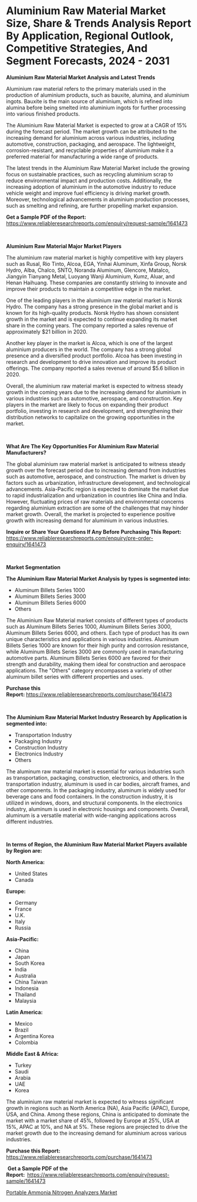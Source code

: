<p><h1>Aluminium Raw Material Market Size, Share & Trends Analysis Report By Application, Regional Outlook, Competitive Strategies, And Segment Forecasts, 2024 - 2031</h1></p><p><strong>Aluminium Raw Material Market Analysis and Latest Trends</strong></p>
<p><p>Aluminium raw material refers to the primary materials used in the production of aluminium products, such as bauxite, alumina, and aluminium ingots. Bauxite is the main source of aluminium, which is refined into alumina before being smelted into aluminium ingots for further processing into various finished products.</p><p>The Aluminium Raw Material Market is expected to grow at a CAGR of 15% during the forecast period. The market growth can be attributed to the increasing demand for aluminium across various industries, including automotive, construction, packaging, and aerospace. The lightweight, corrosion-resistant, and recyclable properties of aluminium make it a preferred material for manufacturing a wide range of products.</p><p>The latest trends in the Aluminium Raw Material Market include the growing focus on sustainable practices, such as recycling aluminium scrap to reduce environmental impact and production costs. Additionally, the increasing adoption of aluminium in the automotive industry to reduce vehicle weight and improve fuel efficiency is driving market growth. Moreover, technological advancements in aluminium production processes, such as smelting and refining, are further propelling market expansion.</p></p>
<p><strong>Get a Sample PDF of the Report:&nbsp;</strong> <a href="https://www.reliableresearchreports.com/enquiry/request-sample/1641473">https://www.reliableresearchreports.com/enquiry/request-sample/1641473</a></p>
<p>&nbsp;</p>
<p><strong>Aluminium Raw Material Major Market Players</strong></p>
<p><p>The aluminium raw material market is highly competitive with key players such as Rusal, Rio Tinto, Alcoa, EGA, Yinhai Aluminum, Xinfa Group, Norsk Hydro, Alba, Chalco, SNTO, Noranda Aluminum, Glencore, Matalco, Jiangyin Tianyang Metal, Luoyang Wanji Aluminium, Kumz, Aluar, and Henan Haihuang. These companies are constantly striving to innovate and improve their products to maintain a competitive edge in the market.</p><p>One of the leading players in the aluminium raw material market is Norsk Hydro. The company has a strong presence in the global market and is known for its high-quality products. Norsk Hydro has shown consistent growth in the market and is expected to continue expanding its market share in the coming years. The company reported a sales revenue of approximately $21 billion in 2020.</p><p>Another key player in the market is Alcoa, which is one of the largest aluminium producers in the world. The company has a strong global presence and a diversified product portfolio. Alcoa has been investing in research and development to drive innovation and improve its product offerings. The company reported a sales revenue of around $5.6 billion in 2020.</p><p>Overall, the aluminium raw material market is expected to witness steady growth in the coming years due to the increasing demand for aluminium in various industries such as automotive, aerospace, and construction. Key players in the market are likely to focus on expanding their product portfolio, investing in research and development, and strengthening their distribution networks to capitalize on the growing opportunities in the market.</p></p>
<p>&nbsp;</p>
<p><strong>What Are The Key Opportunities For Aluminium Raw Material Manufacturers?</strong></p>
<p><p>The global aluminium raw material market is anticipated to witness steady growth over the forecast period due to increasing demand from industries such as automotive, aerospace, and construction. The market is driven by factors such as urbanization, infrastructure development, and technological advancements. Asia-Pacific region is expected to dominate the market due to rapid industrialization and urbanization in countries like China and India. However, fluctuating prices of raw materials and environmental concerns regarding aluminium extraction are some of the challenges that may hinder market growth. Overall, the market is projected to experience positive growth with increasing demand for aluminium in various industries.</p></p>
<p><strong>Inquire or Share Your Questions If Any Before Purchasing This Report:</strong> <a href="https://www.reliableresearchreports.com/enquiry/pre-order-enquiry/1641473">https://www.reliableresearchreports.com/enquiry/pre-order-enquiry/1641473</a></p>
<p>&nbsp;</p>
<p><strong>Market Segmentation</strong></p>
<p><strong>The Aluminium Raw Material Market Analysis by types is segmented into:</strong></p>
<p><ul><li>Aluminum Billets Series 1000</li><li>Aluminum Billets Series 3000</li><li>Aluminum Billets Series 6000</li><li>Others</li></ul></p>
<p><p>The Aluminium Raw Material market consists of different types of products such as Aluminum Billets Series 1000, Aluminum Billets Series 3000, Aluminum Billets Series 6000, and others. Each type of product has its own unique characteristics and applications in various industries. Aluminum Billets Series 1000 are known for their high purity and corrosion resistance, while Aluminum Billets Series 3000 are commonly used in manufacturing automotive parts. Aluminum Billets Series 6000 are favored for their strength and durability, making them ideal for construction and aerospace applications. The "Others" category encompasses a variety of other aluminum billet series with different properties and uses.</p></p>
<p><strong>Purchase this Report:&nbsp;</strong><a href="https://www.reliableresearchreports.com/purchase/1641473">https://www.reliableresearchreports.com/purchase/1641473</a></p>
<p>&nbsp;</p>
<p><strong>The Aluminium Raw Material Market Industry Research by Application is segmented into:</strong></p>
<p><ul><li>Transportation Industry</li><li>Packaging Industry</li><li>Construction Industry</li><li>Electronics Industry</li><li>Others</li></ul></p>
<p><p>The aluminum raw material market is essential for various industries such as transportation, packaging, construction, electronics, and others. In the transportation industry, aluminum is used in car bodies, aircraft frames, and other components. In the packaging industry, aluminum is widely used for beverage cans and food containers. In the construction industry, it is utilized in windows, doors, and structural components. In the electronics industry, aluminum is used in electronic housings and components. Overall, aluminum is a versatile material with wide-ranging applications across different industries.</p></p>
<p>&nbsp;</p>
<p><strong>In terms of Region, the Aluminium Raw Material Market Players available by Region are:</strong></p>
<p>
    <p> <strong> North America: </strong>
        <ul>
            <li>United States</li>
            <li>Canada</li>
        </ul>
        </p> 
    <p> <strong> Europe: </strong>
        <ul>
            <li>Germany</li>
            <li>France</li>
            <li>U.K.</li>
            <li>Italy</li>
            <li>Russia</li>
        </ul>
        </p> 
    <p> <strong> Asia-Pacific: </strong>
        <ul>
            <li>China</li>
            <li>Japan</li>
            <li>South Korea</li>
            <li>India</li>
            <li>Australia</li>
            <li>China Taiwan</li>
            <li>Indonesia</li>
            <li>Thailand</li>
            <li>Malaysia</li>
        </ul>
        </p> 
    <p> <strong> Latin America: </strong>
        <ul>
            <li>Mexico</li>
            <li>Brazil</li>
            <li>Argentina Korea</li>
            <li>Colombia</li>
        </ul>
        </p> 
    <p> <strong> Middle East & Africa: </strong>
        <ul>
            <li>Turkey</li>
            <li>Saudi</li>
            <li>Arabia</li>
            <li>UAE</li>
            <li>Korea</li>
        </ul>
    </p>
    </p>
<p><p>The aluminium raw material market is expected to witness significant growth in regions such as North America (NA), Asia Pacific (APAC), Europe, USA, and China. Among these regions, China is anticipated to dominate the market with a market share of 45%, followed by Europe at 25%, USA at 15%, APAC at 10%, and NA at 5%. These regions are projected to drive the market growth due to the increasing demand for aluminium across various industries.</p></p>
<p><strong>Purchase this Report: </strong><a href="https://www.reliableresearchreports.com/purchase/1641473">https://www.reliableresearchreports.com/purchase/1641473</a></p>
<p>&nbsp;<strong>Get a Sample PDF of the Report:&nbsp;&nbsp;</strong><a href="https://www.reliableresearchreports.com/enquiry/request-sample/1641473">https://www.reliableresearchreports.com/enquiry/request-sample/1641473</a></p>
<p><strong></strong></p>
<p><p><a href="https://sulfuric-clavicle-d39.notion.site/Portable-Ammonia-Nitrogen-Analyzers-Market-Offers-Provide-Insightful-Data-for-the-Time-Period-from-2-0f95b54229fe4019ad22a7464e2c5d42">Portable Ammonia Nitrogen Analyzers Market</a></p></p>